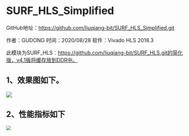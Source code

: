 # SURF_HLS_Simplified

GitHub地址：https://github.com/liuqiang-bit/SURF_HLS_Simplified.git

作者：GUDONG		时间：2020/08/28		软件：Vivado HLS 2018.3

此模块为SURF_HLS：https://github.com/liuqiang-bit/SURF_HLS.git的简化版，v4.1版将缓存放到DDR中。

## 1、效果图如下。

<img src="F:\MyGit\SURF_HLS_Simplified\images\1.png" style="zoom:100%;" />

## 2、性能指标如下



<img src="F:\MyGit\SURF_HLS_Simplified\images\2.png" style="zoom:80%;" />